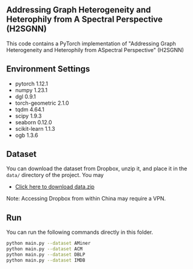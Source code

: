 ## Addressing Graph Heterogeneity and Heterophily from A Spectral Perspective (H2SGNN)
This code contains a PyTorch implementation of "Addressing Graph Heterogeneity and Heterophily from ASpectral Perspective" (H2SGNN)
## Environment Settings
- pytorch 1.12.1
- numpy 1.23.1
- dgl 0.9.1
- torch-geometric 2.1.0
- tqdm 4.64.1
- scipy 1.9.3
- seaborn 0.12.0
- scikit-learn 1.1.3
- ogb 1.3.6

## Dataset
You can download the dataset from Dropbox, unzip it, and place it in the `data/` directory of the project. You may 
- [Click here to download data.zip](https://www.dropbox.com/scl/fi/qiitjf0mwsx82bes4v39r/data.zip?rlkey=wn3hwvvoz2jhwmos66um3j02r&st=xrohlo0k&dl=0)
  
Note: Accessing Dropbox from within China may require a VPN.

## Run
You can run the following commands directly in this folder. 
```sh
python main.py --dataset AMiner
python main.py --dataset ACM
python main.py --dataset DBLP
python main.py --dataset IMDB
```
